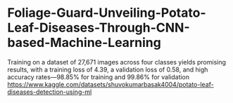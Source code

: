 # Foliage-Guard-Unveiling-Potato-Leaf-Diseases-Through-CNN-based-Machine-Learning
Training on a dataset of 27,671 images across four classes yields promising results, with a training loss of 4.39, a validation loss of 0.58, and high accuracy rates—98.85% for training and 99.86% for validation
https://www.kaggle.com/datasets/shuvokumarbasak4004/potato-leaf-diseases-detection-using-ml
